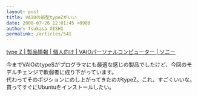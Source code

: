 ```yaml
---
layout: post
title: VAIOの新型typeZがいい
date: 2008-07-26 12:01:45 +0900
author: Tsukasa OISHI
permalink: /articles/541
---
```



[type Z | 製品情報 | 個人向け | VAIOパーソナルコンピューター | ソニー](http://www.vaio.sony.co.jp/Products/Z1/)  

今までVAIOのtypeSがプログラマにも最適な感じの製品でしたけど、今回のモデルチェンジで軟弱者に成り下がっています。  
代わってそのポジションにのし上がってきたのがtypeZ。これ、すごくいいな。買ってすぐにUbuntuをインストールしたい。  

